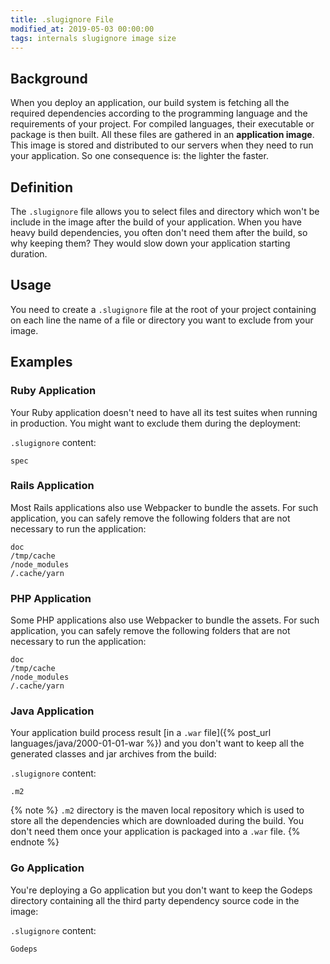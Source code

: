 ```yaml
---
title: .slugignore File
modified_at: 2019-05-03 00:00:00
tags: internals slugignore image size
---
```


## Background

When you deploy an application, our build system is fetching all the required
dependencies according to the programming language and the requirements of your
project. For compiled languages, their executable or package is then built. All
these files are gathered in an __application image__. This image is stored and
distributed to our servers when they need to run your application. So one
consequence is: the lighter the faster.

## Definition

The `.slugignore` file allows you to select files and directory which won't be
include in the image after the build of your application. When you have heavy
build dependencies, you often don't need them after the build, so why keeping
them? They would slow down your application starting duration.

## Usage

You need to create a `.slugignore` file at the root of your project
containing on each line the name of a file or directory you want to exclude
from your image.

## Examples

### Ruby Application

Your Ruby application doesn't need to have all its test suites when running
in production. You might want to exclude them during the deployment:

`.slugignore` content:

```text
spec
```

### Rails Application

Most Rails applications also use Webpacker to bundle the assets. For such
application, you can safely remove the following folders that are not necessary
to run the application:

```text
doc
/tmp/cache
/node_modules
/.cache/yarn
```

### PHP Application

Some PHP applications also use Webpacker to bundle the assets. For such
application, you can safely remove the following folders that are not necessary
to run the application:

```text
doc
/tmp/cache
/node_modules
/.cache/yarn
```

### Java Application

Your application build process result [in a `.war` file]({% post_url
languages/java/2000-01-01-war %}) and you don't want to keep all the generated
classes and jar archives from the build:

`.slugignore` content:

```text
.m2
```

{% note %}
  <code>.m2</code> directory is the maven local repository which is used to store
  all the dependencies which are downloaded during the build. You don't need them once
  your application is packaged into a `.war` file.
{% endnote %}

### Go Application

You're deploying a Go application but you don't want to keep the Godeps
directory containing all the third party dependency source code in the image:

`.slugignore` content:

```text
Godeps
```
